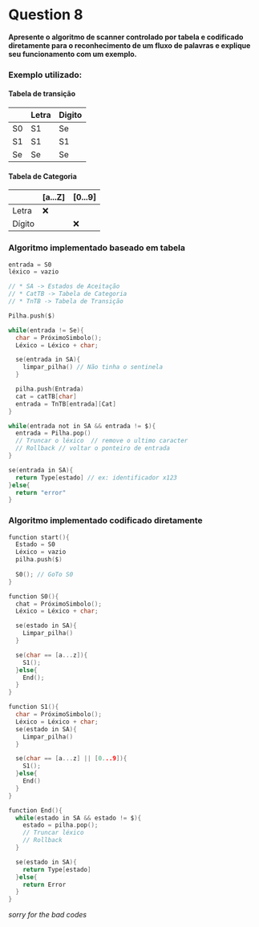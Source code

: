 # Question 8

**Apresente o algoritmo de scanner controlado por tabela e codificado diretamente para o reconhecimento de um fluxo de palavras e explique seu funcionamento com um exemplo.**

### Exemplo utilizado:

#### Tabela de transição

|   |Letra|Digito|
|----|--|--|
|S0|S1|Se|
|S1|S1|S1|
|Se|Se|Se|

#### Tabela de Categoria

|        | [a...Z] | [0...9] |
|--------|---------|---------|
| Letra  |   ❌    |         |
| Dígito |         |    ❌   |

### Algoritmo implementado baseado em tabela

```c
entrada = S0
léxico = vazio

// * SA -> Estados de Aceitação
// * CatTB -> Tabela de Categoria
// * TnTB -> Tabela de Transição

Pilha.push($)

while(entrada != Se){
  char = PróximoSimbolo();
  Léxico = Léxico + char;

  se(entrada in SA){
    limpar_pilha() // Não tinha o sentinela
  }

  pilha.push(Entrada)
  cat = catTB[char]
  entrada = TnTB[entrada][Cat]
}

while(entrada not in SA && entrada != $){
  entrada = Pilha.pop()
  // Truncar o léxico  // remove o ultimo caracter
  // Rollback // voltar o ponteiro de entrada
}

se(entrada in SA){
  return Type[estado] // ex: identificador x123
}else{
  return "error"
}
```

### Algoritmo implementado codificado diretamente

```c
function start(){
  Estado = S0
  Léxico = vazio
  pilha.push($)
  
  S0(); // GoTo S0
}

function S0(){
  chat = PróximoSimbolo();
  Léxico = Léxico + char;

  se(estado in SA){
    Limpar_pilha()
  }

  se(char == [a...z]){
    S1();
  }else{
    End();
  }
}

function S1(){
  char = PróximoSimbolo();
  Léxico = Léxico + char;
  se(estado in SA){
    Limpar_pilha()
  }

  se(char == [a...z] || [0...9]){
    S1();
  }else{
    End()
  }
}

function End(){
  while(estado in SA && estado != $){
    estado = pilha.pop();
    // Truncar léxico
    // Rollback
  }

  se(estado in SA){
    return Type[estado]
  }else{
    return Error
  }
}
```

*sorry for the bad codes*